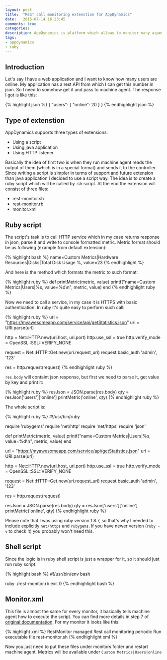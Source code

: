```yaml
---
layout: post
title:  "REST call monitoring extenstion for AppDynamics"
date:   2015-07-14 16:23:45
comments: true
categories:
description: AppDynamics is platform which allows to monitor many aspects of the application - from user interaction to performace of SQL calls to database. It has nice platform for custom extenstions which provides all kind of metrics. Here I'd like to show how to create a custom extension which makes a rest call to some webservice (which provides some interesting metrics about application) and sends them to the AppDynamics controller.
tags: 
- appdynamics
- ruby
---
```


## Introduction

Let's say I have a web application and I want to know how many users are online. My application has a rest API from which I can get this number in json. So I need to somehow get it and pass to machine agent. The response I got is like this:

{% highlight json %}
{
  "users": {
    "online": 20
  }
}
{% endhighlight json %}

## Type of extenstion

AppDynamics supports three types of extensions:

 - Using a script
 - Using java application
 - Using HTTP listener
 
Basically the idea of first two is when they run machine agent reads the output of them (which is in a special format) and sends it to the controller. Since writing a script is simpler in terms of support and future extension than java application I decided to use a script way. The idea is to create a ruby script which will be called by .sh script. At the end the extension will consist of three files:

 - rest-monitor.sh
 - rest-monitor.rb
 - monitor.xml

## Ruby script

The script's task is to call HTTP service which in my case returns response in json, parse it and write to console formatted metric. Metric format should be as following (example from default extension):

{% highlight bash %}
name=Custom Metrics|Hardware Resources|Disks|Total Disk Usage %, value=23
{% endhighlight %}

And here is the method which formats the metric to such format:

{% highlight ruby %}
def printMetric(metric, value)
    printf("name=Custom Metrics|Users|%s, value=%d\n", metric, value)
end
{% endhighlight ruby %}

Now we need to call a service, in my case it is HTTPS with basic authentication. In ruby it's quite easy to perform such call:

{% highlight ruby %}
url  = "https://myawesomeapp.com/service/api/getStatistics.json"
uri = URI.parse(url)

http = Net::HTTP.new(uri.host, uri.port)
http.use_ssl = true
http.verify_mode = OpenSSL::SSL::VERIFY_NONE

request = Net::HTTP::Get.new(uri.request_uri)
request.basic_auth 'admin', '123'

res = http.request(request)
{% endhighlight ruby %}


`res.body` will containt json response, but first we need to parse it, get value by key and print it:

{% highlight ruby %}
resJson = JSON.parse(res.body)
qty = resJson['users']['online']
printMetric('online', qty)
{% endhighlight ruby %}

The whole script is:

{% highlight ruby %}
#!/usr/bin/ruby

require 'rubygems'
require 'net/http'
require 'net/https'
require 'json'

def printMetric(metric, value)
    printf("name=Custom Metrics|Users|%s, value=%d\n", metric, value)
end

url  = "https://myawesomeapp.com/service/api/getStatistics.json"
uri = URI.parse(url)

http = Net::HTTP.new(uri.host, uri.port)
http.use_ssl = true
http.verify_mode = OpenSSL::SSL::VERIFY_NONE

request = Net::HTTP::Get.new(uri.request_uri)
request.basic_auth 'admin', '123'

res = http.request(request)

resJson = JSON.parse(res.body)
qty = resJson['users']['online']
printMetric('online', qty)
{% endhighlight ruby %}

Please note that I was using ruby version 1.8.7, so that's why I needed to include explicitly `net/https` and `rubygems`. If you have newer version (`ruby -v` to check it) you probably won't need this.

## Shell script

Since the logic is in ruby shell script is just a wrapper for it, so it should just run ruby script:

{% highlight bash %}
#!/usr/bin/env bash

ruby ./rest-monitor.rb
exit 0
{% endhighlight bash %}

## Monitor.xml

This file is almost the same for every monitor, it basically tells machine agent how to execute the script. You can find more details in step 7 of [original documentation](https://docs.appdynamics.com/display/PRO40/Build+a+Monitoring+Extension+Using+Scripts). For my monitor it looks like this:

{% highlight xml %}
<monitor>
    <name>RestMonitor</name>
    <type>managed</type>
    <description>Rest call monitoring</description>
    <monitor-configuration></monitor-configuration>
    <monitor-run-task>
        <execution-style>periodic</execution-style>
        <name>Run</name>
        <type>executable</type>
        <task-arguments></task-arguments>
        <executable-task>
            <type>file</type>
            <file os-type="linux">rest-monitor.sh</file>
        </executable-task>
    </monitor-run-task>
</monitor>
{% endhighlight xml %}

Now you just need to put these files under monitors folder and restart machine agent. Metrics will be available under `Custom Metrics|Users|online`

